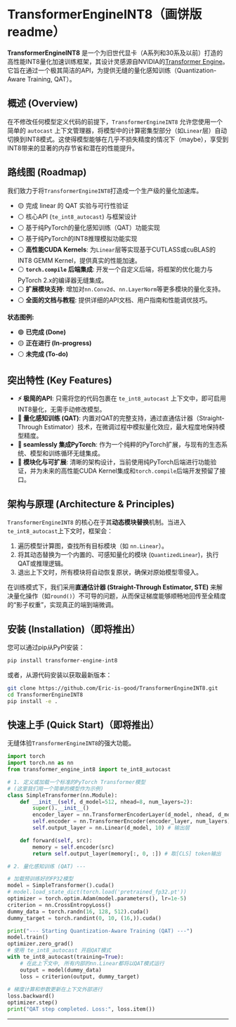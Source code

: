 # TransformerEngineINT8（画饼版 readme）

[](https://www.google.com/search?q=https://github.com/your-username/TransformerEngineINT8)
[](https://www.google.com/search?q=https://pypi.org/project/transformer-engine-int8/)
[](https://opensource.org/licenses/Apache-2.0)
[](https://www.google.com/search?q=https://your-username.github.io/TransformerEngineINT8/)

**TransformerEngineINT8** 是一个为旧世代显卡（A系列和30系及以前）打造的高性能INT8量化加速训练框架，其设计灵感源自NVIDIA的[Transformer Engine](https://github.com/NVIDIA/TransformerEngine)。它旨在通过一个极其简洁的API，为提供无缝的量化感知训练（Quantization-Aware Training, QAT）。

## 概述 (Overview)

在不修改任何模型定义代码的前提下，`TransformerEngineINT8` 允许您使用一个简单的 `autocast` 上下文管理器，将模型中的计算密集型部分（如`Linear`层）自动切换到INT8模式。这使得模型能够在几乎不损失精度的情况下（maybe），享受到INT8带来的显著的内存节省和潜在的性能提升。


## 路线图 (Roadmap)

我们致力于将`TransformerEngineINT8`打造成一个生产级的量化加速库。

  * 🟡 完成 linear 的 QAT 实验与可行性验证
  * ⚪️ 核心API (`te_int8_autocast`) 与框架设计
  * ⚪️ 基于纯PyTorch的量化感知训练（QAT）功能实现
  * ⚪️ 基于纯PyTorch的INT8推理模拟功能实现
  * ⚪️ **高性能CUDA Kernels**: 为`Linear`层等实现基于CUTLASS或cuBLAS的INT8 GEMM Kernel，提供真实的性能加速。
  * ⚪️ **`torch.compile` 后端集成**: 开发一个自定义后端，将框架的优化能力与PyTorch 2.x的编译器无缝集成。
  * ⚪️ **扩展模块支持**: 增加对`nn.Conv2d`、`nn.LayerNorm`等更多模块的量化支持。
  * ⚪️ **全面的文档与教程**: 提供详细的API文档、用户指南和性能调优技巧。


**状态图例:**
* 🟢 **已完成 (Done)**
* 🟡 **正在进行 (In-progress)**
* ⚪️ **未完成 (To-do)**


## 突出特性 (Key Features)

  * **⚡ 极简的API**: 只需将您的代码包裹在 `te_int8_autocast` 上下文中，即可启用INT8量化，无需手动修改模型。
  * **🧠 量化感知训练 (QAT)**: 内置对QAT的完整支持，通过直通估计器（Straight-Through Estimator）技术，在微调过程中模拟量化效应，最大程度地保持模型精度。
  * **🚀 seamlessly 集成PyTorch**: 作为一个纯粹的PyTorch扩展，与现有的生态系统、模型和训练循环无缝集成。
  * **🔧 模块化与可扩展**: 清晰的架构设计，当前使用纯PyTorch后端进行功能验证，并为未来的高性能CUDA Kernel集成和`torch.compile`后端开发预留了接口。



## 架构与原理 (Architecture & Principles)

`TransformerEngineINT8` 的核心在于其**动态模块替换**机制。当进入`te_int8_autocast`上下文时，框架会：

1.  遍历模型计算图，查找所有目标模块（如 `nn.Linear`）。
2.  将其动态替换为一个内置的、可感知量化的模块 (`QuantizedLinear`)，执行QAT或推理逻辑。
3.  退出上下文时，所有模块将自动恢复原状，确保对原始模型零侵入。

在训练模式下，我们采用**直通估计器 (Straight-Through Estimator, STE)** 来解决量化操作（如`round()`）不可导的问题，从而保证梯度能够顺畅地回传至全精度的“影子权重”，实现真正的端到端微调。



## 安装 (Installation)（即将推出）

您可以通过pip从PyPI安装：

```bash
pip install transformer-engine-int8
```

或者，从源代码安装以获取最新版本：

```bash
git clone https://github.com/Eric-is-good/TransformerEngineINT8.git
cd TransformerEngineINT8
pip install -e .
```

## 快速上手 (Quick Start)（即将推出）

无缝体验`TransformerEngineINT8`的强大功能。

```python
import torch
import torch.nn as nn
from transformer_engine_int8 import te_int8_autocast

# 1. 定义或加载一个标准的PyTorch Transformer模型
# (这里我们用一个简单的模型作为示例)
class SimpleTransformer(nn.Module):
    def __init__(self, d_model=512, nhead=8, num_layers=2):
        super().__init__()
        encoder_layer = nn.TransformerEncoderLayer(d_model, nhead, d_model*4, batch_first=True)
        self.encoder = nn.TransformerEncoder(encoder_layer, num_layers)
        self.output_layer = nn.Linear(d_model, 10) # 输出层

    def forward(self, src):
        memory = self.encoder(src)
        return self.output_layer(memory[:, 0, :]) # 取[CLS] token输出

# 2. 量化感知训练 (QAT) ---

# 加载预训练好的FP32模型
model = SimpleTransformer().cuda()
# model.load_state_dict(torch.load('pretrained_fp32.pt'))
optimizer = torch.optim.Adam(model.parameters(), lr=1e-5)
criterion = nn.CrossEntropyLoss()
dummy_data = torch.randn(16, 128, 512).cuda()
dummy_target = torch.randint(0, 10, (16,)).cuda()

print("--- Starting Quantization-Aware Training (QAT) ---")
model.train()
optimizer.zero_grad()
# 使用 te_int8_autocast 开启QAT模式
with te_int8_autocast(training=True):
    # 在此上下文中, 所有内部的nn.Linear都将以QAT模式运行
    output = model(dummy_data)
    loss = criterion(output, dummy_target)
    
# 梯度计算和参数更新在上下文外部进行
loss.backward()
optimizer.step()
print("QAT step completed. Loss:", loss.item())


```

-----
